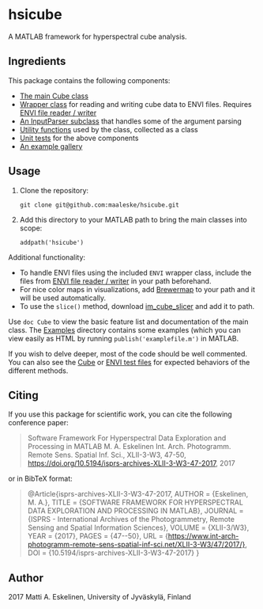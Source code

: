 # hsicube

A MATLAB framework for hyperspectral cube analysis.

## Ingredients
This package contains the following components:

  - [The main Cube class](@Cube/Cube.m)
  - [Wrapper class](@ENVI/ENVI.m) for reading and writing cube data to ENVI files. Requires [ENVI file reader / writer](http://se.mathworks.com/matlabcentral/fileexchange/27172-envi-file-reader-writer)
  - [An InputParser subclass](@CubeArgs/CubeArgs.m) that handles some of the argument parsing
  - [Utility functions](@Utils/Utils.m) used by the class, collected as a class
  - [Unit tests](tests/) for the above components
  - [An example gallery](examples/)

## Usage
1. Clone the repository:

   `git clone git@github.com:maaleske/hsicube.git`

2. Add this directory to your MATLAB path to bring the main classes into scope: 

   `addpath('hsicube')`

Additional functionality:
- To handle ENVI files using the included `ENVI` wrapper class, include the files from [ENVI file reader / writer][envi] in your path beforehand.
- For nice color maps in visualizations, add [Brewermap][colorbrewer] to your path and it will be used automatically.
- To use the `slice()` method, download [im_cube_slicer][slicer] and add it to path.

[envi]: http://se.mathworks.com/matlabcentral/fileexchange/27172-envi-file-reader-writer
[colorbrewer]: https://github.com/DrosteEffect/BrewerMap
[slicer]: https://se.mathworks.com/matlabcentral/fileexchange/40076-hyperspectral-image-cube-slicer

Use `doc Cube` to view the basic feature list and documentation of the main class. The [Examples](examples/) directory contains some examples (which you can view easily as HTML by running `publish('examplefile.m')` in MATLAB.

If you wish to delve deeper, most of the code should be well commented. You can also see the [Cube](tests/CubeTest/) or [ENVI test files](tests/ENVITest/) for expected behaviors of the different methods.

## Citing
If you use this package for scientific work, you can cite the following conference paper:

> Software Framework For Hyperspectral Data Exploration and Processing in MATLAB
> M. A. Eskelinen
> Int. Arch. Photogramm. Remote Sens. Spatial Inf. Sci., XLII-3-W3, 47-50, https://doi.org/10.5194/isprs-archives-XLII-3-W3-47-2017, 2017

or in BibTeX format:
 
> @Article{isprs-archives-XLII-3-W3-47-2017,
> AUTHOR = {Eskelinen, M. A.},
> TITLE = {SOFTWARE FRAMEWORK FOR HYPERSPECTRAL DATA EXPLORATION AND PROCESSING IN MATLAB},
> JOURNAL = {ISPRS - International Archives of the Photogrammetry, Remote Sensing and Spatial Information Sciences},
> VOLUME = {XLII-3/W3},
> YEAR = {2017},
> PAGES = {47--50},
> URL = {https://www.int-arch-photogramm-remote-sens-spatial-inf-sci.net/XLII-3-W3/47/2017/},
> DOI = {10.5194/isprs-archives-XLII-3-W3-47-2017}
> }

## Author
2017 Matti A. Eskelinen, University of Jyväskylä, Finland
